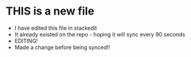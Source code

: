 
# THIS is a new file

- I have edited this file in stackedit
- It already existed on the repo - hoping it will sync every 90 seconds
- EDITING!
- Made a change before being synced!!
<!--stackedit_data:
eyJoaXN0b3J5IjpbLTE0NTY5NzU0MDAsLTk0MDM4MTAxLC0xOD
Q2NTUwMTIzLDIzNTM5OTcxNV19
-->
